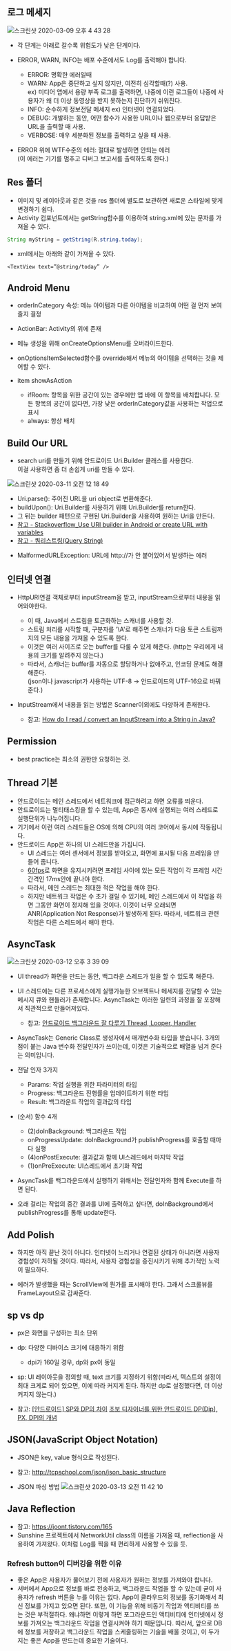## 로그 메세지

![스크린샷 2020-03-09 오후 4 43 28](https://user-images.githubusercontent.com/26040955/76192419-1abb0e80-6225-11ea-83cf-b78d0095a614.png)

- 각 단계는 아래로 갈수록 위험도가 낮은 단계이다.
- ERROR, WARN, INFO는 배포 수준에서도 Log를 출력해야 합니다.
   * ERROR: 명확한 에러일때
   * WARN: App은 중단하고 싶지 않지만, 여전히 심각할때(?) 사용.<br>
   ex) 미디어 앱에서 용량 부족 로그를 출력하면, 나중에 이런 로그들이 나중에 사용자가 왜 더 이상 동영상을 받지 못하는지 진단하기 쉬워진다.
   * INFO: 순수하게 정보전달 메세지
   ex) 인터넷이 연결되었다.
   * DEBUG: 개발하는 동안, 어떤 함수가 사용한 URL이나 웹으로부터 응답받은 URL을 출력할 때 사용.
   * VERBOSE: 매우 세분화된 정보를 출력하고 싶을 때 사용.   

- ERROR 위에 WTF수준의 에러: 절대로 발생하면 안되는 에러<br>
(이 에러는 기기를 멈추고 디버그 보고서를 출력하도록 한다.)


## Res 폴더
- 이미지 및 레이아웃과 같은 것을 res 폴더에 별도로 보관하면 새로운 스타일에 맞게 변경하기 쉽다.
- Activity 컴포넌트에서는 getString함수를 이용하여 string.xml에 있는 문자를 가져올 수 있다.
```java
String myString = getString(R.string.today);
```
- xml에서는 아래와 같이 가져올 수 있다.
```
<TextView text=”@string/today” />
```
## Android Menu

- orderInCategory 속성: 메뉴 아이템과 다른 아이템을 비교하여 어떤 걸 먼저 보여줄지 결정
- ActionBar: Activity의 위에 존재
- 메뉴 생성을 위해 onCreateOptionsMenu를 오버라이드한다.
- onOptionsItemSelected함수를 override해서 메뉴의 아이템을 선택하는 것을 제어할 수 있다.

- item showAsAction
  * ifRoom: 항목을 위한 공간이 있는 경우에만 앱 바에 이 항목을 배치합니다. 모든 항목의 공간이 없다면, 가장 낮은 orderInCategory값을 사용하는 작업으로 표시
  * always: 항상 배치

## Build Our URL

- search uri를 만들기 위해 안드로이드 Uri.Builder 클래스를 사용한다.<br>
이걸 사용하면 좀 더 손쉽게 uri를 만들 수 있다.<br>

![스크린샷 2020-03-11 오전 12 18 49](https://user-images.githubusercontent.com/26040955/76327866-e41ceb00-632d-11ea-9a86-3838982548b8.png)

  * Uri.parse(): 주어진 URL을 uri object로 변환해준다.
  * buildUpon(): Uri.Builder를 사용하기 위해 Uri.Builder를 return한다.
  * 그 뒤는 builder 패턴으로 구현된 Uri.Builder을 사용하여 원하는 Uri을 만든다.
  * [참고 - Stackoverflow_Use URI builder in Android or create URL with variables](https://stackoverflow.com/questions/19167954/use-uri-builder-in-android-or-create-url-with-variables)
  * [참고 - 쿼리스트링(Query String)](https://ysoh.tistory.com/entry/Query-String)

- MalformedURLException: URL에 http://가 안 붙어있어서 발생하는 에러

## 인터넷 연결
- HttpURl연결 객체로부터 inputStream을 받고, inputStream으로부터 내용을 읽어와야한다.
  * 이 때, Java에서 스트림을 토근화하는 스캐너를 사용할 것.
  * 스트림 처리를 시작할 때, 구분자를 '\A'로 해주면 스캐너가 다음 토큰 스트림까지의 모든 내용을 가져올 수 있도록 한다.
  * 이것은 여러 사이즈로 오는 buffer를 다룰 수 있게 해준다. (http는 우리에게 내용의 크기를 알려주지 않는다.)
  * 따라서, 스캐너는 buffer를 자동으로 할당하거나 없애주고, 인코딩 문제도 해결해준다. <br>
  (json이나 javascript가 사용하는 UTF-8 -> 안드로이드의 UTF-16으로 바꿔준다.)

- InputStream에서 내용을 읽는 방법은 Scanner이외에도 다양하게 존재한다.
  * 참고: [How do I read / convert an InputStream into a String in Java?](https://stackoverflow.com/questions/309424/how-do-i-read-convert-an-inputstream-into-a-string-in-java)
  
  
## Permission

- best practice는 최소의 권한만 요청하는 것.


## Thread 기본

- 안드로이드는 메인 스레드에서 네트워크에 접근하려고 하면 오류를 띄운다.
- 안드로이드는 멀티태스킹을 할 수 있는데, App은 동시에 실행되는 여러 스레드로 실행단위가 나누어집니다.
- 기기에서 이런 여러 스레드들은 OS에 의해 CPU의 여러 코어에서 동시에 작동됩니다.
- 안드로이드 App은 하나의 UI 스레드만을 가집니다.
  * UI 스레드는 여러 센서에서 정보를 받아오고, 화면에 표시될 다음 프레임을 만들어 줍니다.
  * [60fps](https://mymyhobbyis.tistory.com/5070)로 화면을 유지시키려면 프레임 사이에 있는 모든 작업이 각 프레임 시간 간격인 17ms안에 끝나야 한다.
  * 따라서, 메인 스레드는 최대한 적은 작업을 해야 한다.
  * 하지만 네트워크 작업은 수 초가 걸릴 수 있기에, 메인 스레드에서 이 작업을 하면 그동안 화면이 정지해 있을 것이다. 이것이 너무 오래되면 ANR(Application Not Response)가 발생하게 된다. 따라서, 네트워크 관련 작업은 다른 스레드에서 해야 한다.
  
  
## AsyncTask
![스크린샷 2020-03-12 오후 3 39 09](https://user-images.githubusercontent.com/26040955/76494162-9f04d000-6477-11ea-8442-c417751ddfca.png)
- UI thread가 화면을 만드는 동안, 백그라운 스레드가 일을 할 수 있도록 해준다.
- UI 스레드에는 다른 프로세스에게 실행가능한 오브젝트나 메세지를 전달할 수 있는 메시지 큐와 핸들러가 존재합니다. AsyncTask는 이러한 일련의 과정을 잘 포장해서 직관적으로 만들어져있다.
  * 참고: [안드로이드 백그라운드 잘 다루기 Thread, Looper, Handler](https://github.com/HaeUlNam/TIL/blob/master/Android/%EA%B0%9C%EB%85%90%EC%A0%95%EB%A6%AC/%EC%8A%A4%EB%A0%88%EB%93%9C%26%ED%95%B8%EB%93%A4%EB%9F%AC%26%EB%A3%A8%ED%8D%BC.md) 

- AsyncTask는 Generic Class로 생성자에서 매개변수화 타입을 받습니다. 3개의 점이 붙는 Java 변수화 전달인자가 쓰이는데, 이것은 기술적으로 배열을 넘겨 준다는 의미입니다.

- 전달 인자 3가지
  * Params: 작업 실행을 위한 파라미터의 타입
  * Progress: 백그라운드 진행률을 업데이트하기 위한 타입
  * Result: 백그라운드 작업의 결과값의 타입

- (순서) 함수 4개
  * (2)doInBackground: 백그라운드 작업
  * onProgressUpdate: doInBackground가 publishProgress를 호출할 때마다 실행
  * (4)onPostExecute: 결과값과 함께 UI스레드에서 마지막 작업
  * (1)onPreExecute: UI스레드에서 초기화 작업
  
- AsyncTask를 백그라운드에서 실행하기 위해서는 전달인자와 함께 Execute를 하면 된다.
- 오래 걸리는 작업의 중간 결과를 UI에 출력하고 싶다면, doInBackground에서 publishProgress를 통해 update한다.


## Add Polish

- 하지만 아직 끝난 것이 아니다. 인터넷이 느리거나 연결된 상태가 아니라면 사용자 경험성이 저하될 것이다. 따라서, 사용자 경험성을 증진시키기 위해 추가적인 노력이 필요하다.

- 에러가 발생했을 때는 ScrollView에 뭔가를 표시해야 한다. 그래서 스크롤뷰를 FrameLayout으로 감싸준다. 

## sp vs dp

- px은 화면을 구성하는 최소 단위
- dp: 다양한 디바이스 크기에 대응하기 위함
  * dpi가 160일 경우, dp와 px이 동일
- sp: UI 레이아웃을 정의할 때, text 크기를 지정하기 위함(따라서, 텍스트의 설정이 최대 크게로 되어 있으면, 이에 따라 커지게 된다. 하지만 dp로 설정했다면, 더 이상 커지지 않는다.)

- 참고: [[안드로이드] SP와 DP의 차이](https://woovictory.github.io/2019/01/03/Android-Diff-of-DP-SP/) [초보 디자이너를 위한 안드로이드 DP(Dip), PX, DPI의 개념](https://blog.cracker9.io/2018/03/13/Android_DPI/)

## JSON(JavaScript Object Notation)

- JSON은 key, value 형식으로 작성된다.
- 참고: http://tcpschool.com/json/json_basic_structure

- JSON 파싱 방법
![스크린샷 2020-03-13 오전 11 42 10](https://user-images.githubusercontent.com/26040955/76584665-ae3f5880-651f-11ea-89d9-a0cf64b4fd42.png)
   
## Java Reflection
- 참고: https://joont.tistory.com/165
- Sunshine 프로젝트에서 NetworkUtil class의 이름을 가져올 때, reflection을 사용하여 가져왔다. 이처럼 Log를 찍을 때 편리하게 사용할 수 있을 듯.

### Refresh button이 디버깅을 위한 이유

- 좋은 App은 사용자가 물어보기 전에 사용자가 원하는 정보를 가져와야 합니다.
- 서버에서 App으로 정보를 바로 전송하고, 백그라운드 작업을 할 수 있는데 굳이 사용자가 refresh 버튼을 누를 이유는 없다. App이 클라우드의 정보를 동기화해서 최신 정보를 가지고 있으면 된다. 또한, 이 기능을 위해 비동기 작업과 액티비티를 쓰는 것은 부적절하다. 왜냐하면 이렇게 하면 포그라운드인 액티비티에 인터넷에서 정보를 가져오는 백그라운드 작업을 연결시켜야 하기 때문입니다. 따라서, 앞으로 DB에 정보를 저장하고 백그라운드 작업을 스케줄링하는 기술을 배울 것이고, 이 두가지는 좋은 App을 만드는데 중요한 기술이다.
